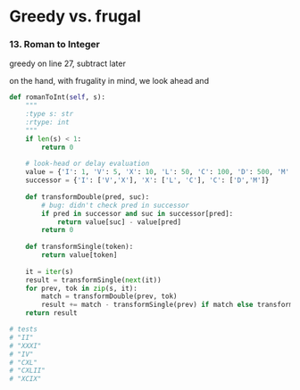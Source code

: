 # Greedy vs. frugal

### 13. Roman to Integer

greedy on line 27, subtract later

on the hand, with frugality in mind, we look ahead and 

```python
def romanToInt(self, s):
    """
    :type s: str
    :rtype: int
    """
    if len(s) < 1:
        return 0
    
    # look-head or delay evaluation
    value = {'I': 1, 'V': 5, 'X': 10, 'L': 50, 'C': 100, 'D': 500, 'M': 1000}
    successor = {'I': ['V','X'], 'X': ['L', 'C'], 'C': ['D','M']}
    
    def transformDouble(pred, suc):
        # bug: didn't check pred in successor
        if pred in successor and suc in successor[pred]:
            return value[suc] - value[pred]
        return 0
    
    def transformSingle(token):
        return value[token]
    
    it = iter(s)
    result = transformSingle(next(it))
    for prev, tok in zip(s, it):
        match = transformDouble(prev, tok)
        result += match - transformSingle(prev) if match else transformSingle(tok)
    return result

# tests
# "II"
# "XXXI"
# "IV"
# "CXL"
# "CXLII"
# "XCIX"
```

